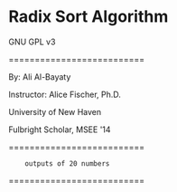 # Radix Sort Algorithm

GNU GPL v3

==========================

By: Ali Al-Bayaty

Instructor: Alice Fischer, Ph.D.

University of New Haven

Fulbright Scholar, MSEE '14

==========================

		outputs of 20 numbers
	
==========================
